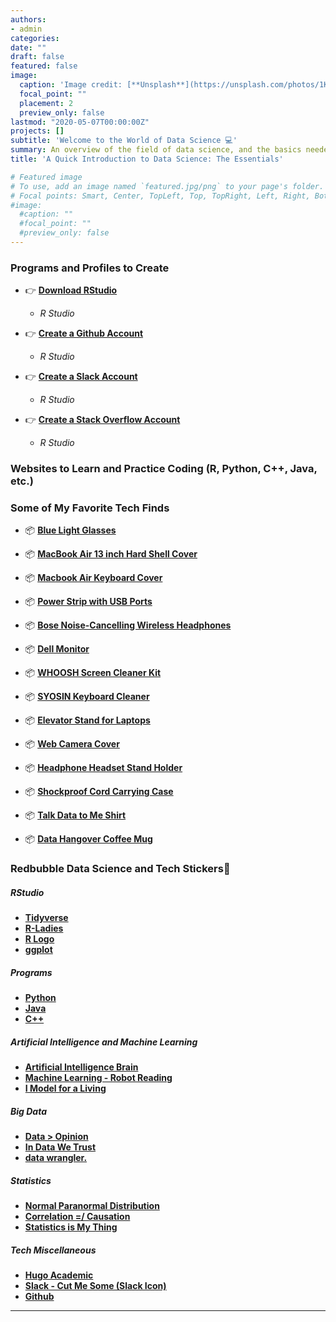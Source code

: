```yaml
---
authors:
- admin 
categories:
date: ""
draft: false  
featured: false 
image:
  caption: 'Image credit: [**Unsplash**](https://unsplash.com/photos/1K6IQsQbizI)'
  focal_point: ""
  placement: 2
  preview_only: false 
lastmod: "2020-05-07T00:00:00Z"
projects: []
subtitle: 'Welcome to the World of Data Science 💻'
summary: An overview of the field of data science, and the basics needed to be successful.
title: 'A Quick Introduction to Data Science: The Essentials'

# Featured image
# To use, add an image named `featured.jpg/png` to your page's folder.
# Focal points: Smart, Center, TopLeft, Top, TopRight, Left, Right, BottomLeft, Bottom, BottomRight.
#image:
  #caption: ""
  #focal_point: ""
  #preview_only: false
---  
```

  
  
### **Programs and Profiles to Create**

- 👉 [**Download RStudio**](https://www.r-project.org/)
   - *R Studio*  


- 👉 [**Create a Github Account**](https://github.com/)
   - *R Studio*  
  
  
- 👉 [**Create a Slack Account**](https://slack.com/)
   - *R Studio*  
   
- 👉 [**Create a Stack Overflow Account**](https://stackoverflow.com/)
   - *R Studio*    
  
  
  
### **Websites to Learn and Practice Coding (R, Python, C++, Java, etc.)**
  
  
  
  
### **Some of My Favorite Tech Finds**
  - 📦 [**Blue Light Glasses**](https://www.amazon.com/TIJN-Blocking-Glasses-Eyeglasses-Computer/dp/B07FYD6ZDC/ref=redir_mobile_desktop?ie=UTF8&aaxitk=yzrsPXZnAQn1VUPK3xIQ6Q&hsa_cr_id=5683626340601&ref_=sb_s_sparkle)
  
  - 📦 [**MacBook Air 13 inch Hard Shell Cover**](https://www.amazon.com/UESWILL-Soft-Touch-2008-2017-Microfibre-Cleaning/dp/B071YC3HZ7/ref=sr_1_2?dchild=1&keywords=laptop+covers&qid=1588169566&sr=8-2)
  
  - 📦 [**Macbook Air Keyboard Cover**](https://www.amazon.com/MOSISO-Keyboard-Silicone-Compatible-MacBook/dp/B01GJO99DY/ref=sr_1_1_sspa?dchild=1&keywords=keyboard+covers+macbook+air&qid=1588169680&sr=8-1-spons&psc=1&spLa=ZW5jcnlwdGVkUXVhbGlmaWVyPUEzUUpEWFNRNUhCTEhLJmVuY3J5cHRlZElkPUEwNDkyMTM5Mk9BT1AyUFhPQ0RFTSZlbmNyeXB0ZWRBZElkPUExMDE2NjU4MkpHTVpQTDA5UFhUUSZ3aWRnZXROYW1lPXNwX2F0ZiZhY3Rpb249Y2xpY2tSZWRpcmVjdCZkb05vdExvZ0NsaWNrPXRydWU=)
  
  - 📦 [**Power Strip with USB Ports**](https://www.amazon.com/Anker-PowerPort-Overload-Protection-Ultra-Compact/dp/B07D25RSWX/ref=sr_1_4?crid=3IIO7563TTA6X&dchild=1&keywords=power+strip+with+usb+ports&qid=1588169446&sprefix=power+strip+with%2Caps%2C221&sr=8-4)
  
  - 📦 [**Bose Noise-Cancelling Wireless Headphones**](https://www.amazon.com/Bose-QuietComfort-Wireless-Headphones-Cancelling/dp/B0756CYWWD/ref=sr_1_3?dchild=1&keywords=Bose+Wireless+Headphones&qid=1588169710&sr=8-3)
  
  - 📦 [**Dell Monitor**](https://www.amazon.com/Dell-SE2419Hx-23-8-1920x1080-Monitor/dp/B07HKV5RLG/ref=sr_1_3?dchild=1&keywords=dell+monitor&qid=1588169746&sr=8-3)
  
  - 📦 [**WHOOSH Screen Cleaner Kit**](https://www.amazon.com/WHOOSH-Screen-Cleaner-Kit-Smartphones/dp/B07BVZ4TN7/ref=sr_1_1_sspa?crid=39NCWTS0FD3SL&dchild=1&keywords=whoosh+screen+cleaner+kit&qid=1588169773&sprefix=whoosh+screen%2Caps%2C161&sr=8-1-spons&psc=1&spLa=ZW5jcnlwdGVkUXVhbGlmaWVyPUExNUFPWUlQVDFQUElDJmVuY3J5cHRlZElkPUEwNzczNTAwMkpZUFFVU1FRNlZaSCZlbmNyeXB0ZWRBZElkPUEwMzA1MzQ3MzVOVUtaWkMxOVM5SSZ3aWRnZXROYW1lPXNwX2F0ZiZhY3Rpb249Y2xpY2tSZWRpcmVjdCZkb05vdExvZ0NsaWNrPXRydWU=)
  
  - 📦 [**SYOSIN Keyboard Cleaner**](https://www.amazon.com/SYOSIN-Keyboard-Universal-Cleaning-Calculators/dp/B07R4LPW37/ref=sr_1_8?dchild=1&keywords=keyboard+cleaner&qid=1588169803&sr=8-8)
  
  - 📦 [**Elevator Stand for Laptops**](https://www.amazon.com/Ergonomic-Compatible-Notebook-Soundance-LS1/dp/B07D74DT3B/ref=sr_1_2?crid=29FS7TFU0QY7P&dchild=1&keywords=elevator+stand+laptop&qid=1588169879&sprefix=Elevator+stand+%2Caps%2C157&sr=8-2)
  
  - 📦 [**Web Camera Cover**](https://www.amazon.com/Laptop-CloudValley-Ultra-Thin-MacBook-Protect/dp/B079MCPJGH/ref=sr_1_1_sspa?dchild=1&keywords=web+camera+cover&qid=1588169898&sr=8-1-spons&psc=1&spLa=ZW5jcnlwdGVkUXVhbGlmaWVyPUExMlpMN01XVzhYSjlHJmVuY3J5cHRlZElkPUEwMzUxNjc3MVVXVUQ5MVRMNlZGNCZlbmNyeXB0ZWRBZElkPUEwMjE1ODY4MlNWMzNFMUdNWEZMVSZ3aWRnZXROYW1lPXNwX2F0ZiZhY3Rpb249Y2xpY2tSZWRpcmVjdCZkb05vdExvZ0NsaWNrPXRydWU=)
  
  - 📦 [**Headphone Headset Stand Holder**](https://www.amazon.com/Headphone-6amLifestyle-Headphones-Adjustable-Black%EF%BC%88Patented%EF%BC%89/dp/B07TH8XWM5/ref=sr_1_4?dchild=1&keywords=headphone+handset+holder&qid=1588169924&sr=8-4)
  
  - 📦 [**Shockproof Cord Carrying Case**](https://www.amazon.com/iMangoo-Shockproof-Protective-Resistant-Organizer/dp/B01M66RT22/ref=sr_1_2?dchild=1&keywords=shockproof+Cord+Carring+Case&qid=1588169964&sr=8-2)
  
  - 📦 [**Talk Data to Me Shirt**](https://www.etsy.com/listing/610550859/talk-data-to-me-unisex-shirt-data?ga_order=most_relevant&ga_search_type=all&ga_view_type=gallery&ga_search_query=talk+data+to+me&ref=sr_gallery-1-2&organic_search_click=1&col=1)
  
  - 📦 [**Data Hangover Coffee Mug**](https://www.etsy.com/listing/717297993/data-analyst-mug-data-science-data-nerd?ga_order=most_relevant&ga_search_type=all&ga_view_type=gallery&ga_search_query=data+science+mug&ref=sr_gallery-1-3&organic_search_click=1&pro=1&frs=1)
  
  
### **Redbubble Data Science and Tech Stickers**🤩
##### *RStudio*
  - [**Tidyverse**](https://www.redbubble.com/i/sticker/R-Tydiverse-Logo-by-James9834/33554116.EJUG5)
  - [**R-Ladies**](https://www.redbubble.com/i/sticker/R-Ladies-Logo-by-James9834/33595970.EJUG5)
  - [**R Logo**](https://www.redbubble.com/i/sticker/R-Language-Logo-by-James9834/30972015.EJUG5)
  - [**ggplot**](https://www.redbubble.com/i/sticker/R-Language-Logo-by-James9834/30972015.EJUG5)
  
##### *Programs* 
  - [**Python**](https://www.redbubble.com/i/sticker/Python-by-curro/20830471.EJUG5)
  - [**Java**](https://www.redbubble.com/i/sticker/Java-Logo-by-James9834/30327212.EJUG5)
  - [**C++**](https://www.redbubble.com/i/sticker/C-by-gaman/22250690.EJUG5)

##### *Artificial Intelligence and Machine Learning*
  - [**Artificial Intelligence Brain**](ttps://www.redbubble.com/i/sticker/AI-Artificial-Intelligence-by-coderman/29055960.EJUG5)
  - [**Machine Learning - Robot Reading**](https://www.redbubble.com/i/sticker/machine-learning-by-FunnyGrief/28872465.EJUG5)
  - [**I Model for a Living**](https://www.redbubble.com/i/sticker/I-model-for-a-living-by-ohellooo/31024131.EJUG5)

##### *Big Data*
  - [**Data > Opinion**](https://www.redbubble.com/i/sticker/data-science-opinion-by-FunnyGrief/37060800.EJUG5)
  - [**In Data We Trust**](https://www.redbubble.com/i/sticker/In-Data-We-Trust-Data-Scientist-Gift-by-yeoys/36469916.EJUG5)
  - [**data wrangler.**](https://www.redbubble.com/i/sticker/Data-Wrangler-Orange-by-munchgifts/30614726.EJUG5)
      
##### *Statistics*
  - [**Normal Paranormal Distribution**](https://www.redbubble.com/i/sticker/Normal-Paranormal-Distribution-by-Dreambase/19202537.EJUG5)
  - [**Correlation =/ Causation**](https://www.redbubble.com/i/sticker/Correlation-is-not-Causation-by-depresident/20380569.EJUG5)
  - [**Statistics is My Thing**](https://www.redbubble.com/i/sticker/Statistics-Is-My-Thing-by-supernova23/10939750.EJUG5)

##### *Tech Miscellaneous*
  - [**Hugo Academic**](https://www.redbubble.com/i/sticker/Academic-by-neutreno/34387919.EJUG5)
  - [**Slack - Cut Me Some (Slack Icon)**](https://www.redbubble.com/i/sticker/Cut-me-some-Slack-by-ienjoydogs/28922303.EJUG5)
  - [**Github**](https://www.redbubble.com/i/sticker/GitHub-The-world-s-leading-software-development-platform-by-MikelEiza/43019947.EJUG5)
  
---
